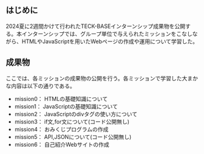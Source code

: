 ## はじめに
2024夏に2週間かけて行われたTECK-BASEインターンシップ成果物を公開する。本インターンシップでは、グループ単位で与えられたミッションをこなしながら、HTMLやJavaScriptを用いたWebページの作成や運用について学習した。

## 成果物
ここでは、各ミッションの成果物の公開を行う。各ミッションで学習した大まかな内容は以下の通りである。
* mission0：
HTMLの基礎知識について
* mission1：
JavaScriptの基礎知識について
* mission2：
JavaScriptのdivタグの使い方について
* mission3：
if文,for文について(コード公開無し)
* mission4：
おみくじプログラムの作成
* mission5：
API,JSONについて(コード公開無し)
* mission6：
自己紹介Webサイトの作成
